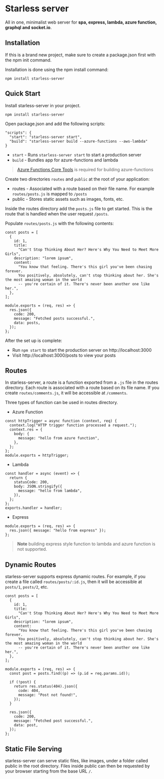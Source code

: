 # Starless server

All in one, minimalist web server for <b>spa, express, lambda, azure function, graphql and socket.io</b>.

## Installation

If this is a brand new project, make sure to create a package.json first with the npm init command.

Installation is done using the npm install command:

```
npm install starless-server
```

## Quick Start

Install starless-server in your project.

```
npm install starless-server
```

Open package.json and add the following scripts:

```
"scripts": {
  "start": "starless-server start",
  "build": "starless-server build --azure-functions --aws-lambda"
}
```

- `start` - Runs `starless-server start` to start a production server
- `build` - Bundles app for azure-functions and lambda
> [Azure Functions Core Tools](https://github.com/Azure/azure-functions-core-tools) is required for building azure-functions

Create two directories `routes` and `public` at the root of your application:

- routes - Associated with a route based on their file name. For example `routes/posts.js` is mapped to `/posts`
- public - Stores static assets such as images, fonts, etc.

Inside the routes directory add the `posts.js` file to get started. This is the route that is handled when the user request `/posts`.

Populate `routes/posts.js` with the following contents:

```
const posts = [
  {
    id: 1,
    title:
      "Can't Stop Thinking About Her? Here's Why You Need to Meet More Girls",
    description: "lorem ipsum",
    content:
      "You know that feeling. There's this girl you've been chasing forever. 
      You positively, absolutely, can't stop thinking about her. She's the most amazing woman in the world 
      -- you're certain of it. There's never been another one like her.",
  },
];

module.exports = (req, res) => {
  res.json({
    code: 200,
    message: "Fetched posts successful.",
    data: posts,
  });
};
```

After the set up is complete:

- Run `npm start` to start the production server on http://localhost:3000
- Visit http://localhost:3000/posts to view your posts

## Routes

In starless-server, a route is a function exported from a `.js` file in the routes directory. Each route is associated with a route based on its file name. If you create `routes/comments.js`, it will be accessible at `/comments`.

Three types of function can be used in routes directory.

- Azure Function

```
const httpTrigger = async function (context, req) {
  context.log("HTTP trigger function processed a request.");
  context.res = {
    body: {
      message: "hello from azure function",
    },
  };
};
module.exports = httpTrigger;
```
- Lambda

```
const handler = async (event) => {
  return {
    statusCode: 200,
    body: JSON.stringify({
      message: "hello from lambda",
    }),
  };
};
exports.handler = handler;
```

- Express
```
module.exports = (req, res) => {
  res.json({ message: "hello from express" });
};
```

> <b>Note</b> building express style function to lambda and azure function is not supported.

## Dynamic Routes

starless-server supports express dynamic routes. For example, if you create a file called `routes/posts/:id.js`, then it will be accessible at `posts/1`, `posts/2`, etc.

```
const posts = [
  {
    id: 1,
    title:
      "Can't Stop Thinking About Her? Here's Why You Need to Meet More Girls",
    description: "lorem ipsum",
    content:
      "You know that feeling. There's this girl you've been chasing forever. 
      You positively, absolutely, can't stop thinking about her. She's the most amazing woman in the world 
      -- you're certain of it. There's never been another one like her.",
  },
];

module.exports = (req, res) => {
  const post = posts.find((p) => (p.id = req.params.id));

  if (!post) {
    return res.status(404).json({
      code: 404,
      message: "Post not found!",
    });
  }

  res.json({
    code: 200,
    message: "Fetched post successful.",
    data: post,
  });
};

```

## Static File Serving

starless-server can serve static files, like images, under a folder called public in the root directory. Files inside public can then be requested by your browser starting from the base URL `/`.
